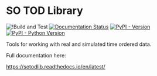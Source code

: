 
# SO TOD Library

![!Build and Test](https://github.com/simonsobs/sotodlib/workflows/Build%20and%20Test/badge.svg)
[![Documentation Status](https://readthedocs.org/projects/sotodlib/badge/?version=latest)](https://sotodlib.readthedocs.io/en/latest/?badge=latest)
[![PyPI - Version](https://img.shields.io/pypi/v/sotodlib.svg)](https://pypi.org/project/sotodlib)
[![PyPI - Python Version](https://img.shields.io/pypi/pyversions/sotodlib.svg)](https://pypi.org/project/sotodlib)

Tools for working with real and simulated time ordered data.

Full documentation here:

https://sotodlib.readthedocs.io/en/latest/
